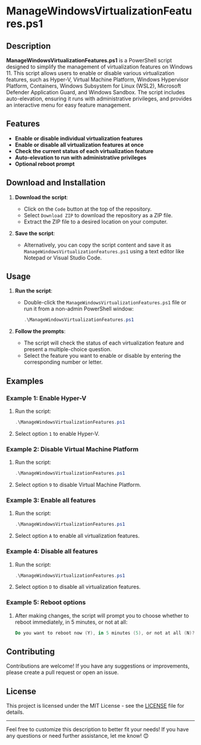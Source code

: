 # ManageWindowsVirtualizationFeatures.ps1

## Description

**ManageWindowsVirtualizationFeatures.ps1** is a PowerShell script designed to simplify the management of virtualization features on Windows 11. This script allows users to enable or disable various virtualization features, such as Hyper-V, Virtual Machine Platform, Windows Hypervisor Platform, Containers, Windows Subsystem for Linux (WSL2), Microsoft Defender Application Guard, and Windows Sandbox. The script includes auto-elevation, ensuring it runs with administrative privileges, and provides an interactive menu for easy feature management.

## Features

- **Enable or disable individual virtualization features**
- **Enable or disable all virtualization features at once**
- **Check the current status of each virtualization feature**
- **Auto-elevation to run with administrative privileges**
- **Optional reboot prompt**

## Download and Installation

1. **Download the script**:
   - Click on the `Code` button at the top of the repository.
   - Select `Download ZIP` to download the repository as a ZIP file.
   - Extract the ZIP file to a desired location on your computer.

2. **Save the script**:
   - Alternatively, you can copy the script content and save it as `ManageWindowsVirtualizationFeatures.ps1` using a text editor like Notepad or Visual Studio Code.

## Usage

1. **Run the script**:
   - Double-click the `ManageWindowsVirtualizationFeatures.ps1` file or run it from a non-admin PowerShell window:
     ```powershell
     .\ManageWindowsVirtualizationFeatures.ps1
     ```

2. **Follow the prompts**:
   - The script will check the status of each virtualization feature and present a multiple-choice question.
   - Select the feature you want to enable or disable by entering the corresponding number or letter.

## Examples

### Example 1: Enable Hyper-V

1. Run the script:
   ```powershell
   .\ManageWindowsVirtualizationFeatures.ps1
   ```
2. Select option `1` to enable Hyper-V.

### Example 2: Disable Virtual Machine Platform

1. Run the script:
   ```powershell
   .\ManageWindowsVirtualizationFeatures.ps1
   ```
2. Select option `9` to disable Virtual Machine Platform.

### Example 3: Enable all features

1. Run the script:
   ```powershell
   .\ManageWindowsVirtualizationFeatures.ps1
   ```
2. Select option `A` to enable all virtualization features.

### Example 4: Disable all features

1. Run the script:
   ```powershell
   .\ManageWindowsVirtualizationFeatures.ps1
   ```
2. Select option `D` to disable all virtualization features.

### Example 5: Reboot options

1. After making changes, the script will prompt you to choose whether to reboot immediately, in 5 minutes, or not at all:
   ```powershell
   Do you want to reboot now (Y), in 5 minutes (5), or not at all (N)?
   ```

## Contributing

Contributions are welcome! If you have any suggestions or improvements, please create a pull request or open an issue.

## License

This project is licensed under the MIT License - see the [LICENSE](LICENSE) file for details.

---

Feel free to customize this description to better fit your needs! If you have any questions or need further assistance, let me know! 😊
